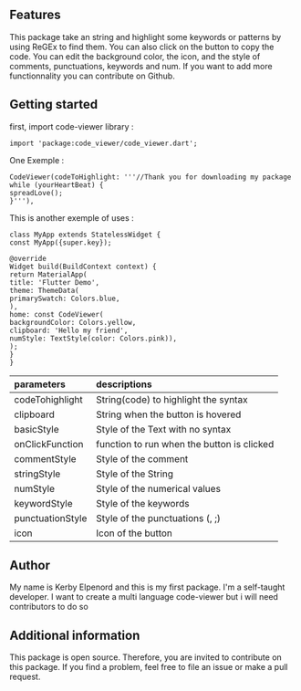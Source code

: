 

## Features

This package take an string and highlight some keywords or patterns by using ReGEx to find them.
You can also click on the button to copy the code. You can edit the background color, the icon, and the style of comments, punctuations, keywords and num. If you want to add more functionnality you can contribute on Github.




## Getting started

first, import code-viewer library :

    import 'package:code_viewer/code_viewer.dart';

One Exemple :

	CodeViewer(codeToHighlight: '''//Thank you for downloading my package
    while (yourHeartBeat) {
  	spreadLove();
	}'''),

This is another exemple of uses :

    class MyApp extends StatelessWidget {
    const MyApp({super.key});
    
    @override
    Widget build(BuildContext context) {
    return MaterialApp(
    title: 'Flutter Demo',
    theme: ThemeData(
    primarySwatch: Colors.blue,
    ),
    home: const CodeViewer(
    backgroundColor: Colors.yellow,
    clipboard: 'Hello my friend',
    numStyle: TextStyle(color: Colors.pink)),
    );
    }
    }


| parameters       | descriptions                               |
|:-----------------|:-------------------------------------------|
| codeTohighlight  | String(code) to highlight the syntax       |
| clipboard        | String when the button is hovered          |
| basicStyle       | Style of the Text with no syntax           |
| onClickFunction  | function to run when the button is clicked |
| commentStyle     | Style of the comment                       |
| stringStyle      | Style of the String                        |
| numStyle         | Style of the numerical values              |
| keywordStyle     | Style of the keywords                      |
| punctuationStyle | Style of the punctuations (, ;)            |
| icon             | Icon of the button                         |


## Author

My name is Kerby Elpenord and this is my first package. I'm a self-taught developer.
I want to create a multi language code-viewer but i will need contributors to do so


## Additional information

This package is open source. Therefore, you are invited to contribute on this package. If you find a problem, feel free to file an issue or make a pull request. 